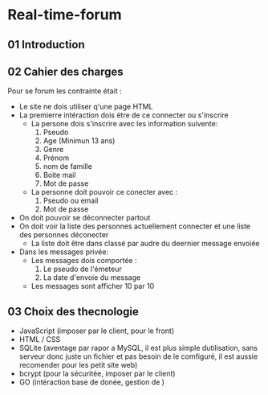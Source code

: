# Real-time-forum

## 01 Introduction



## 02 Cahier des charges

Pour se forum les contrainte était :
* Le site ne dois utiliser q'une page HTML
* La premierre intéraction dois ètre de ce connecter ou s'inscrire
  * La persone dois s'inscrire avec les information suivente:
    1. Pseudo
    2. Age (Minimun 13 ans)
    3. Genre
    4. Prénom
    5. nom de famille
    6. Boite mail
    7. Mot de passe
  * La personne doit pouvoir ce conecter avec :
    1. Pseudo ou email
    2. Mot de passe
* On doit pouvoir se déconnecter partout
* On doit voir la liste des personnes actuellement connecter et une liste des personnes déconecter
  * La liste doit être dans classé par audre du deernier message envoiée
* Dans les messages privée:
  * Les messages dois comportée :
     1. Le pseudo de l'émeteur
     2. La date d'envoie du message
  * Les messages sont afficher 10 par 10
 
## 03 Choix des thecnologie

- JavaScript (imposer par le client, pour le front)
- HTML / CSS
- SQLite (aventage par rapor a MySQL, il est plus simple dutilisation, sans serveur donc juste un fichier et pas besoin de le comfiguré, il est aussie recomender pour les petit site web)
- bcrypt (pour la sécuritée, imposer par le client)
- GO (intéraction base de donée, gestion de )
